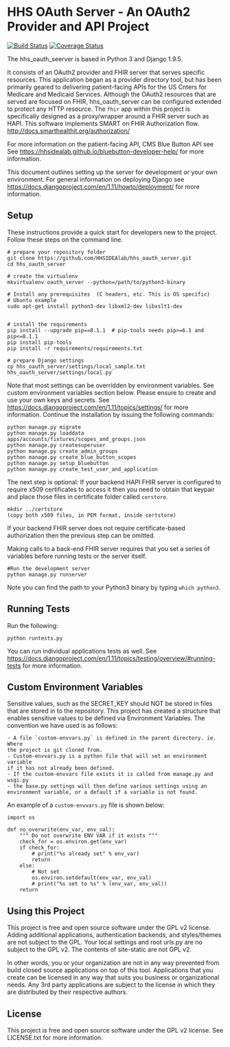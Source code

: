 HHS OAuth Server - An OAuth2 Provider and API Project
=====================================================

[![Build Status](https://travis-ci.org/TransparentHealth/hhs_oauth_server.svg?branch=develop)](https://travis-ci.org/TransparentHealth/hhs_oauth_server)
[![Coverage Status](https://coveralls.io/repos/github/TransparentHealth/hhs_oauth_server/badge.svg?branch=develop)](https://coveralls.io/github/TransparentHealth/hhs_oauth_server?branch=develop)

The hhs_oauth_seerver is based in Python 3 and Django 1.9.5.


It consists of an OAuth2 provider and FHIR server that serves specific resources.
This application began as a provider directory tool, but has been primarily geared
to delivering patient-facing APIs for the US Cnters for Medicare and Medicaid Services.
Although the OAuth2 resources that are served are focused on FHIR,
hhs_oauth_server can be configured extended to protect any HTTP resource. The `fhir`
app within this project is specifically designed as a proxy/wrapper around a FHIR server such as HAPI.
This software implements SMART on FHIR Authorization flow.  http://docs.smarthealthit.org/authorization/


For more information on the patient-facing API, CMS Blue Button API see
See https://hhsidealab.github.io/bluebutton-developer-help/ for more information.


This document outlines setting up the server for development or your own environment.
For general information on deploying Django see https://docs.djangoproject.com/en/1.11/howto/deployment/
for more information.

Setup
-----

These instructions provide a quick start for developers new to the project.
Follow these steps on the command line.

    # prepare your repository folder
    git clone https://github.com/HHSIDEAlab/hhs_oauth_server.git
    cd hhs_oauth_server

    # create the virtualenv
    mkvirtualenv oauth_server --python=/path/to/python3-binary

    # Install any prerequisites  (C headers, etc. This is OS specific)
    # Ubuntu example
    sudo apt-get install python3-dev libxml2-dev libxslt1-dev
    

    # install the requirements
    pip install --upgrade pip==8.1.1  # pip-tools needs pip>=6.1 and pip<=8.1.1
    pip install pip-tools
    pip install -r requirements/requirements.txt

    # prepare Django settings
    cp hhs_oauth_server/settings/local_sample.txt hhs_oauth_server/settings/local.py
    
Note that most settings can be overridden by environment variables. See custom environment variables section below.
Please ensure to create and use your own keys and secrets.  See https://docs.djangoproject.com/en/1.11/topics/settings/
for more information. Continue the installation by issuing the following commands:


    python manage.py migrate
    python manage.py loaddata apps/accounts/fixtures/scopes_and_groups.json
    python manage.py createsuperuser
    python manage.py create_admin_groups
    python manage.py create_blue_button_scopes
    python manage.py setup_bluebutton
    python manage.py create_test_user_and_application
 
 The next step is optional:  If your backend HAPI FHIR server is configured to require x509
 certificates to access it then you need to obtain that keypair and place those files in
 certificate folder called `cerstore`.

    mkdir ../certstore
    (copy both x509 files, in PEM format, inside certstore)

If your backend FHIR server does not require certificate-based authorization
then the previous step can be omitted. 
    
Making calls to a back-end FHIR server requires that you set a series of 
variables before running tests or the server itself.

    #Run the development server
    python manage.py runserver

Note you can find the path to your Python3 binary by typing `which python3`.

Running Tests
-------------

Run the following:

    python runtests.py
    
You can run individual applications tests as well.
See https://docs.djangoproject.com/en/1.11/topics/testing/overview/#running-tests
for more information.

    
Custom Environment Variables
----------------------------

Sensitive values, such as the SECRET_KEY should NOT be stored in files that
are stored in to the repository. This project has created a structure that
enables sensitive values to be defined via Environment Variables. The convention
we have used is as follows:

    - A file `custom-envvars.py` is defined in the parent directory. ie. Where
    the project is git cloned from.
    - Custom-envvars.py is a python file that will set an environment variable
    if it has not already been defined.
    - If the custom-envvars file exists it is called from manage.py and  wsgi.py
    - the base.py settings will then define various settings using an 
    environment variable, or a default if a variable is not found.
    
An example of a `custom-envvars.py` file is shown below:

    import os

    def no_overwrite(env_var, env_val):
        """ Do not overwrite ENV VAR if it exists """
        check_for = os.environ.get(env_var)
        if check_for:
            # print("%s already set" % env_var)
            return
        else:
            # Not set
            os.environ.setdefault(env_var, env_val)
            # print("%s set to %s" % (env_var, env_val))
        return
        
Using this Project
------------------

This project is free and open source software under the GPL v2 license.  Adding additional 
applications, authentication backends, and styles/themes are not subject to the GPL. 
Your local settings and root urls.py are no subject to the GPL v2. The contents of site-static
are not GPL v2.

In other words, you or your organization are not in any way prevented from build closed source applications
on top of this tool. Applications that you create can be licensed in any way that suits you business or organizational needs. 
Any 3rd party applications are subject to the license in which they are distributed 
by their respective authors.


License
-------

This project is free and open source software under the GPL v2 license. See LICENSE.txt for more information.

